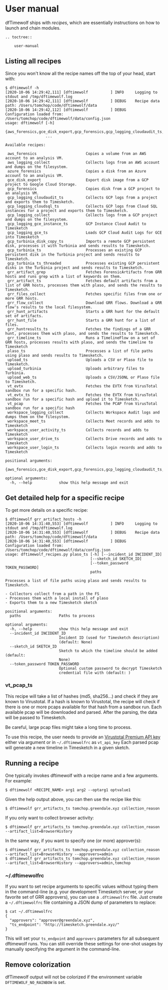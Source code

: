 # User manual

dfTimewolf ships with _recipes_, which are essentially instructions on how to
launch and chain modules.

```eval_rst
.. toctree::

    user-manual
```

## Listing all recipes

Since you won't know all the recipe names off the top of your head, start with:

```code
$ dftimewolf -h
[2020-10-06 14:29:42,111] [dftimewolf          ] INFO     Logging to stdout and /tmp/dftimewolf.log
[2020-10-06 14:29:42,111] [dftimewolf          ] DEBUG    Recipe data path: /Users/tomchop/code/dftimewolf/data
[2020-10-06 14:29:42,112] [dftimewolf          ] DEBUG    Configuration loaded from: /Users/tomchop/code/dftimewolf/data/config.json
usage: dftimewolf [-h]
                  {aws_forensics,gce_disk_export,gcp_forensics,gcp_logging_cloudaudit_ts,gcp_logging_cloudsql_ts,gcp_logging_collect,gcp_logging_gce_instance_ts,gcp_logging_gce_ts,gcp_turbinia_disk_copy_ts,gcp_turbinia_ts,grr_artifact_grep,grr_artifact_ts,grr_files_collect,grr_flow_collect,grr_hunt_artifacts,grr_hunt_file,grr_huntresults_ts,plaso_ts,upload_ts,upload_turbinia,upload_web_ts,vt_pcap_ts}
                  ...

Available recipes:

 aws_forensics                      Copies a volume from an AWS account to an analysis VM.
 aws_logging_collect                Collects logs from an AWS account and dumps on the filesystem.
 azure_forensics                    Copies a disk from an Azure account to an analysis VM.
 gce_disk_export                    Export disk image from a GCP project to Google Cloud Storage.
 gcp_forensics                      Copies disk from a GCP project to an analysis VM.
 gcp_logging_cloudaudit_ts          Collects GCP logs from a project and exports them to Timesketch.
 gcp_logging_cloudsql_ts            Collects GCP logs from Cloud SQL instances for a project and exports them to Timesketch.
 gcp_logging_collect                Collects logs from a GCP project and dumps on the filesystem.
 gcp_logging_gce_instance_ts        GCP Instance Cloud Audit to Timesketch
 gcp_logging_gce_ts                 Loads GCP Cloud Audit Logs for GCE into Timesketch
 gcp_turbinia_disk_copy_ts          Imports a remote GCP persistent disk, processes it with Turbinia and sends results to Timesketch.
 gcp_turbinia_ts                    Processes an existing GCP persistent disk in the Turbinia project and sends results to Timesketch.
 gcp_turbinia_ts_threaded           Processes existing GCP persistent disks in the Turbinia project and sends results to Timesketch.
 grr_artifact_grep                  Fetches ForensicArtifacts from GRR hosts and runs grep with a list of keywords on them.
 grr_artifact_ts                    Fetches default artifacts from a list of GRR hosts, processes them with plaso, and sends the results to Timesketch.
 grr_files_collect                  Fetches specific files from one or more GRR hosts.
 grr_flow_collect                   Download GRR flows. Download a GRR flow's results to the local filesystem.
 grr_hunt_artifacts                 Starts a GRR hunt for the default set of artifacts.
 grr_hunt_file                      Starts a GRR hunt for a list of files.
 grr_huntresults_ts                 Fetches the findings of a GRR hunt, processes them with plaso, and sends the results to Timesketch.
 grr_timeline_ts                    Runs a TimelineFlow on a set of GRR hosts, processes results with plaso, and sends the timeline to Timesketch
 plaso_ts                           Processes a list of file paths using plaso and sends results to Timesketch.
 upload_ts                          Uploads a CSV or Plaso file to Timesketch.
 upload_turbinia                    Uploads arbitrary files to Turbinia.
 upload_web_ts                      Uploads a CSV/JSONL or Plaso file to Timesketch.
 vt_evtx                            Fetches the EVTX from VirusTotal sandbox run for a specific hash.
 vt_evtx_ts                         Fetches the EVTX from VirusTotal sandbox run for a specific hash and upload it to Timesketch.
 vt_pcap                            Fetches the PCAP from VirusTotal sandbox run for a specific hash
 workspace_logging_collect          Collects Workspace Audit logs and dumps them on the filesystem.
 workspace_meet_ts                  Collects Meet records and adds to Timesketch
 workspace_user_activity_ts         Collects records and adds to Timesketch
 workspace_user_drive_ts            Collects Drive records and adds to Timesketch
 workspace_user_login_ts            Collects login records and adds to Timesketch

positional arguments:
  {aws_forensics,gce_disk_export,gcp_forensics,gcp_logging_cloudaudit_ts,gcp_logging_cloudsql_ts,gcp_logging_collect,gcp_logging_gce_instance_ts,gcp_logging_gce_ts,gcp_turbinia_disk_copy_ts,gcp_turbinia_ts,grr_artifact_grep,grr_artifact_ts,grr_files_collect,grr_flow_collect,grr_hunt_artifacts,grr_hunt_file,grr_huntresults_ts,plaso_ts,upload_ts,upload_turbinia,upload_web_ts,vt_pcap_ts}

optional arguments:
  -h, --help            show this help message and exit
```

## Get detailed help for a specific recipe

To get more details on a specific recipe:

```code
$ dftimewolf grr_artifact_hosts -h
[2020-10-06 14:31:40,553] [dftimewolf          ] INFO     Logging to stdout and /tmp/dftimewolf.log
[2020-10-06 14:31:40,553] [dftimewolf          ] DEBUG    Recipe data path: /Users/tomchop/code/dftimewolf/data
[2020-10-06 14:31:40,553] [dftimewolf          ] DEBUG    Configuration loaded from: /Users/tomchop/code/dftimewolf/data/config.json
usage: dftimewolf_recipes.py plaso_ts [-h] [--incident_id INCIDENT_ID]
                                      [--sketch_id SKETCH_ID]
                                      [--token_password TOKEN_PASSWORD]
                                      paths

Processes a list of file paths using plaso and sends results to Timesketch.

- Collectors collect from a path in the FS
- Processes them with a local install of plaso
- Exports them to a new Timesketch sketch

positional arguments:
  paths                 Paths to process

optional arguments:
  -h, --help            show this help message and exit
  --incident_id INCIDENT_ID
                        Incident ID (used for Timesketch description)
                        (default: None)
  --sketch_id SKETCH_ID
                        Sketch to which the timeline should be added (default:
                        None)
  --token_password TOKEN_PASSWORD
                        Optional custom password to decrypt Timesketch
                        credential file with (default: )
```

### vt_pcap_ts

This recipe will take a list of hashes (md5, sha256...) and check if they are known to Virustotal.
If a hash is known to Virustotal, the recipe will check if there is one or more pcaps available for that hash from a sandbox run.
Each available pcap will be downloaded and parsed. After the parsing, the data will be passed to Timesketch.

Be careful, large pcap files might take a long time to process.

To use this recipe, the user needs to provide an [Virustotal Premium API key](https://developers.virustotal.com/v3.0/reference#public-vs-premium-api) either via argument or in `~/.dftimewolfrc` as `vt_api_key` Each parsed pcap will generate a new timeline in Timesketch in a given sketch.

## Running a recipe

One typically invokes dftimewolf with a recipe name and a few arguments. For
example:

    $ dftimewolf <RECIPE_NAME> arg1 arg2 --optarg1 optvalue1

Given the help output above, you can then use the recipe like this:

    $ dftimewolf grr_artifacts_ts tomchop.greendale.xyz collection_reason

If you only want to collect browser activity:

    $ dftimewolf grr_artifacts_ts tomchop.greendale.xyz collection_reason --artifact_list=BrowserHistory

In the same way, if you want to specify one (or more) approver(s):

    $ dftimewolf grr_artifacts_ts tomchop.greendale.xyz collection_reason --artifact_list=BrowserHistory --approvers=admin
    $ dftimewolf grr_artifacts_ts tomchop.greendale.xyz collection_reason --artifact_list=BrowserHistory --approvers=admin,tomchop

### ~/.dftimewolfrc

If you want to set recipe arguments to specific values without typing them in
the command-line (e.g. your development Timesketch server, or your favorite set
of GRR approvers), you can use a `.dftimewolfrc` file. Just create a
`~/.dftimewolfrc` file containing a JSON dump of parameters to replace:

    $ cat ~/.dftimewolfrc
    {
      "approvers": "approver@greendale.xyz",
      "ts_endpoint": "http://timesketch.greendale.xyz/"
    }

This will set your `ts_endpoint` and `approvers` parameters for all subsequent
dftimewolf runs. You can still override these settings for one-shot usages by
manually specifying the argument in the command-line.

## Remove colorization

dfTimewolf output will not be colorized if the environment variable ```DFTIMEWOLF_NO_RAINBOW``` is set.
